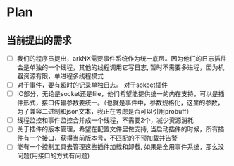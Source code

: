 # Plan

## 当前提出的需求

- [ ] 我们的程序员提出，arkNX需要事件系统作为统一底层。因为他们的日志插件会是单独的一个线程，其他的线程调用它写日志, 暂时不需要多进程，因为机器资源有限，单进程多线程模式
- [ ] 对于事件，要有超时的记录单独日志。 对于sokcet插件
- [ ] IO部分，无论是socket还是file，他们希望能提供统一的内在支持。可以是插件形式，接口传输参数要统一。（也就是事件中，参数规格化，这里的参数，为了兼容二进制和json文本，我正在考虑是否可以引用probuff）
- [ ] 线程监控和事件监控合并成一个线程，不需要2个，减少资源消耗
- [ ] 关于插件的版本管理，希望在配置文件里做支持, 当启动插件的时候，所有插件有一个接口，获得当前版本号，不匹配的不预加载并告警
- [ ] 能有一个控制工具去管理这些插件加载和卸载, 如果是全用事件系统，那么没问题(用接口的方式有问题)